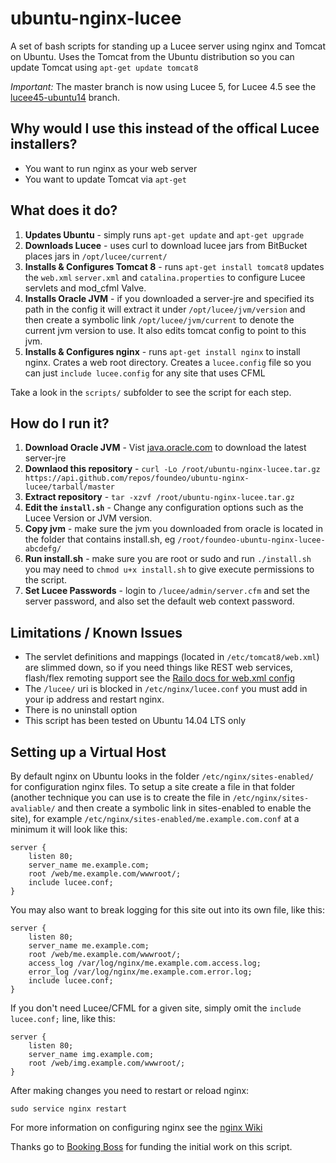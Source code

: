 ubuntu-nginx-lucee
==================

A set of bash scripts for standing up a Lucee server using nginx and Tomcat on Ubuntu. Uses the
Tomcat from the Ubuntu distribution so you can update Tomcat using `apt-get update tomcat8`

*Important:* The master branch is now using Lucee 5, for Lucee 4.5 see the [lucee45-ubuntu14](https://github.com/foundeo/ubuntu-nginx-lucee/tree/lucee45-ubuntu14) branch.

Why would I use this instead of the offical Lucee installers?
-------------------------------------------------------------

* You want to run nginx as your web server
* You want to update Tomcat via `apt-get`

What does it do?
----------------

1. **Updates Ubuntu** - simply runs `apt-get update` and `apt-get upgrade`
2. **Downloads Lucee** - uses curl to download lucee jars from BitBucket places jars in `/opt/lucee/current/`
3. **Installs & Configures Tomcat 8** - runs `apt-get install tomcat8` updates the `web.xml` `server.xml` and `catalina.properties` to configure Lucee servlets and mod_cfml Valve.
4. **Installs Oracle JVM** - if you downloaded a server-jre and specified its path in the config it will extract it under `/opt/lucee/jvm/version` and then create a symbolic link `/opt/lucee/jvm/current` to denote the current jvm version to use. It also edits tomcat config to point to this jvm.
5. **Installs & Configures nginx** - runs `apt-get install nginx` to install nginx. Crates a web root directory. Creates a `lucee.config` file so you can just `include lucee.config` for any site that uses CFML

Take a look in the `scripts/` subfolder to see the script for each step.

How do I run it?
----------------

1. **Download Oracle JVM** - Vist [java.oracle.com](http://java.oracle.com/) to download the latest server-jre
2. **Downlaod this repository** - `curl -Lo /root/ubuntu-nginx-lucee.tar.gz https://api.github.com/repos/foundeo/ubuntu-nginx-lucee/tarball/master`
3. **Extract repository** - `tar -xzvf /root/ubuntu-nginx-lucee.tar.gz`
4. **Edit the `install.sh`** - Change any configuration options such as the Lucee Version or JVM version.
5. **Copy jvm** - make sure the jvm you downloaded from oracle is located in the folder that contains install.sh, eg `/root/foundeo-ubuntu-nginx-lucee-abcdefg/`
6. **Run install.sh** - make sure you are root or sudo and run `./install.sh` you may need to `chmod u+x install.sh` to give execute permissions to the script.
7. **Set Lucee Passwords** - login to `/lucee/admin/server.cfm` and set the server password, and also set the default web context password.

Limitations / Known Issues
--------------------------

* The servlet definitions and mappings (located in `/etc/tomcat8/web.xml`) are slimmed down, so if you need things like REST web services, flash/flex remoting support see the [Railo docs for web.xml config](https://github.com/getrailo/railo/wiki/Configuration:web.xml)
* The `/lucee/` uri is blocked in `/etc/nginx/lucee.conf` you must add in your ip address and restart nginx.
* There is no uninstall option
* This script has been tested on Ubuntu 14.04 LTS only


Setting up a Virtual Host
-------------------------

By default nginx on Ubuntu looks in the folder `/etc/nginx/sites-enabled/` for configuration nginx files. To setup a site create a file in that folder (another technique you can use is to create the file in `/etc/nginx/sites-avaliable/` and then create a symbolic link in sites-enabled to enable the site), for example `/etc/nginx/sites-enabled/me.example.com.conf` at a minimum it will look like this:

	server {
		listen 80;
		server_name me.example.com;
		root /web/me.example.com/wwwroot/;
		include lucee.conf;
	}

You may also want to break logging for this site out into its own file, like this:

	server {
		listen 80;
		server_name me.example.com;
		root /web/me.example.com/wwwroot/;
		access_log /var/log/nginx/me.example.com.access.log;
		error_log /var/log/nginx/me.example.com.error.log;
		include lucee.conf;
	}

If you don't need Lucee/CFML for a given site, simply omit the `include lucee.conf;` line, like this:

	server {
		listen 80;
		server_name img.example.com;
		root /web/img.example.com/wwwroot/;
	}

After making changes you need to restart or reload nginx:

	sudo service nginx restart

For more information on configuring nginx see the [nginx Wiki](http://wiki.nginx.org/Configuration)


Thanks go to [Booking Boss](http://www.bookingboss.com/) for funding the initial work on this script.
